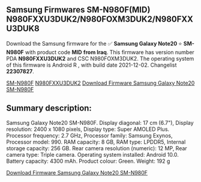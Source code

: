 <h2>Samsung Firmwares SM-N980F(MID) N980FXXU3DUK2/N980FOXM3DUK2/N980FXXU3DUK8</h2>
Download the Samsung firmware for the ✅ <strong>Samsung Galaxy Note20 </strong> ⭐ <strong>SM-N980F</strong> with product code <strong>MID</strong> <strong> from Iraq</strong>. This firmware has version number PDA <strong>N980FXXU3DUK2</strong> and CSC N980FOXM3DUK2. The operating system of this firmware is Android R , with build date 2021-12-02. Changelist <strong>22307827</strong>.


[SM-N980F](https://samfirm.shop/samsung/model/SM-N980F)
[N980FXXU3DUK2](https://samfirm.shop/samsung/pda/N980FXXU3DUK2)
[Download Firmware Samsung Galaxy Note20 SM-N980F](https://samfirm.shop/samsung/firmware/479901)
<h2>Summary description:</h2>
<p>Samsung Galaxy Note20 SM-N980F. Display diagonal: 17 cm (6.7"), Display resolution: 2400 x 1080 pixels, Display type: Super AMOLED Plus. Processor frequency: 2.7 GHz, Processor family: Samsung Exynos, Processor model: 990. RAM capacity: 8 GB, RAM type: LPDDR5, Internal storage capacity: 256 GB. Rear camera resolution (numeric): 12 MP, Rear camera type: Triple camera. Operating system installed: Android 10.0. Battery capacity: 4300 mAh. Product colour: Green. Weight: 192 g</p>


[Download Firmware Samsung Galaxy Note20 SM-N980F](https://samfirm.shop/samsung/firmware/479901)
